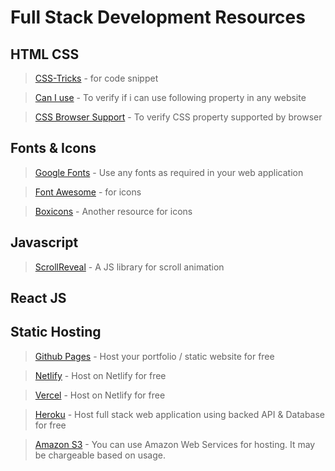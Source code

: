 # Full Stack Development Resources

## HTML CSS

> [CSS-Tricks](https://css-tricks.com/) - for code snippet

> [Can I use](https://caniuse.com/) - To verify if i can use following property in any website

> [CSS Browser Support](https://www.w3schools.com/cssref/css3_browsersupport.asp) - To verify CSS property supported by browser



## Fonts & Icons

> [Google Fonts](https://fonts.google.com/) - Use any fonts as required in your web application

> [Font Awesome](https://fontawesome.com/v4.7.0/icons/) - for icons

> [Boxicons](https://boxicons.com/) - Another resource for icons

## Javascript

> [ScrollReveal](https://scrollrevealjs.org/) - A JS library for scroll animation

## React JS

## Static Hosting
> [Github Pages](https://pages.github.com/) - Host your portfolio / static website for free

> [Netlify](https://www.netlify.com/) - Host on Netlify for free

> [Vercel](https://www.vercel.com/) - Host on Netlify for free

> [Heroku](https://heroku.com) - Host full stack web application using backed API & Database for free

> [Amazon S3](https://aws.amazon.com) - You can use Amazon Web Services for hosting. It may be chargeable based on usage.
